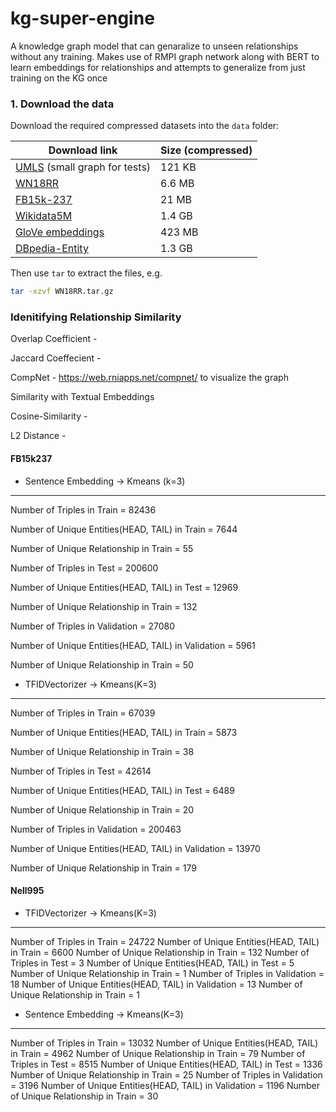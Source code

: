 # kg-super-engine
A knowledge graph model that can genaralize to unseen relationships without any training. Makes use of RMPI graph network along with BERT to learn embeddings for relationships and attempts to generalize from just training on the KG once

### 1. Download the data

Download the required compressed datasets into the `data` folder:

| Download link                                                | Size (compressed) |
| ------------------------------------------------------------ | ----------------- |
| [UMLS](https://surfdrive.surf.nl/files/index.php/s/NvuKQuBetmOUe1b/download) (small graph for tests) | 121 KB            |
| [WN18RR](https://surfdrive.surf.nl/files/index.php/s/N1c8VRH0I6jTJuN/download) | 6.6 MB            |
| [FB15k-237](https://surfdrive.surf.nl/files/index.php/s/rGqLTDXRFLPJYg7/download) | 21 MB             |
| [Wikidata5M](https://surfdrive.surf.nl/files/index.php/s/TEE96zweMxsoGmR/download) | 1.4 GB            |
| [GloVe embeddings](https://surfdrive.surf.nl/files/index.php/s/zAHCIBc6PAb3NXi/download) | 423 MB            |
| [DBpedia-Entity](https://surfdrive.surf.nl/files/index.php/s/BOD7SoDTchVO9ed/download) | 1.3 GB            |

Then use `tar` to extract the files, e.g.

```sh
tar -xzvf WN18RR.tar.gz
```

### Idenitifying Relationship Similarity

Overlap Coefficient - 

Jaccard Coeffecient - 

CompNet - https://web.rniapps.net/compnet/ to visualize the graph

Similarity with Textual Embeddings

Cosine-Similarity - 

L2 Distance - 

#### FB15k237

- Sentence Embedding -> Kmeans (k=3)
----------------------------
Number of Triples in Train = 82436

Number of Unique Entities(HEAD, TAIL) in Train = 7644

Number of Unique Relationship in Train = 55

Number of Triples in Test = 200600

Number of Unique Entities(HEAD, TAIL) in Test = 12969

Number of Unique Relationship in Train = 132

Number of Triples in Validation = 27080

Number of Unique Entities(HEAD, TAIL) in Validation = 5961

Number of Unique Relationship in Train = 50

  
- TFIDVectorizer -> Kmeans(K=3)
----------------------------
Number of Triples in Train = 67039

Number of Unique Entities(HEAD, TAIL) in Train = 5873

Number of Unique Relationship in Train = 38

Number of Triples in Test = 42614

Number of Unique Entities(HEAD, TAIL) in Test = 6489

Number of Unique Relationship in Train = 20

Number of Triples in Validation = 200463

Number of Unique Entities(HEAD, TAIL) in Validation = 13970

Number of Unique Relationship in Train = 179

#### Nell995

- TFIDVectorizer -> Kmeans(K=3)

----------------------------
Number of Triples in Train = 24722
Number of Unique Entities(HEAD, TAIL) in Train = 6600
Number of Unique Relationship in Train = 132
Number of Triples in Test = 3
Number of Unique Entities(HEAD, TAIL) in Test = 5
Number of Unique Relationship in Train = 1
Number of Triples in Validation = 18
Number of Unique Entities(HEAD, TAIL) in Validation = 13
Number of Unique Relationship in Train = 1

- Sentence Embedding -> Kmeans(K=3)

----------------------------
Number of Triples in Train = 13032
Number of Unique Entities(HEAD, TAIL) in Train = 4962
Number of Unique Relationship in Train = 79
Number of Triples in Test = 8515
Number of Unique Entities(HEAD, TAIL) in Test = 1336
Number of Unique Relationship in Train = 25
Number of Triples in Validation = 3196
Number of Unique Entities(HEAD, TAIL) in Validation = 1196
Number of Unique Relationship in Train = 30

